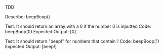 TDD

Describe: beepBoop()

Test: It should return an array with a 0 if the number 0 is inputted
Code: beepBoop(0)
Expected Output: [0]

Test: It should return "beep!" for numbers that contain 1
Code: beepBoop(1)
Expected Output: [beep!]